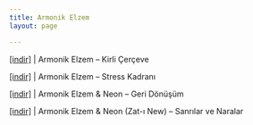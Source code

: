 ```yaml
---
title: Armonik Elzem
layout: page

---
```

<a href="https://cloud.mail.ru/public/a34983cf5a8b/Armonik%20Elzem%20-%20Kirli%20%C3%87er%C3%A7eve" target="_blank">[indir]</a>   |   Armonik Elzem &#8211; Kirli Çerçeve

<a href="https://cloud.mail.ru/public/4069af10f42b/Armonik%20Elzem%20-%20Stress%20Kadran%C4%B1" target="_blank">[indir]</a>   |   Armonik Elzem &#8211; Stress Kadranı

<a href="https://cloud.mail.ru/public/225622fe5b19/Armonik%20Elzem%20%26%20NeoN%20-%20Geri%20D%C3%B6n%C3%BC%C5%9F%C3%BCm" target="_blank">[indir]</a>   |   Armonik Elzem & Neon &#8211; Geri Dönüşüm

<a href="https://cloud.mail.ru/public/f70070569985/Armonik%20Elzem%20%26%20Zat-%C4%B1%20New%20-%20Sanr%C4%B1lar%20ve%20Naralar" target="_blank">[indir]</a>   |   Armonik Elzem & Neon (Zat-ı New) &#8211; Sanrılar ve Naralar